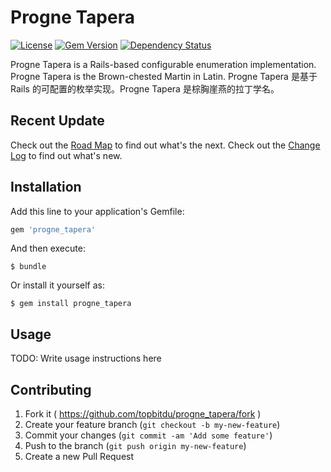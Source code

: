 # Progne Tapera

[![License](https://img.shields.io/badge/license-MIT-green.svg)](http://opensource.org/licenses/MIT)
[![Gem Version](https://badge.fury.io/rb/progne_tapera.svg)](https://badge.fury.io/rb/progne_tapera)
[![Dependency Status](https://gemnasium.com/badges/github.com/topbitdu/progne_tapera.svg)](https://gemnasium.com/github.com/topbitdu/progne_tapera)

Progne Tapera is a Rails-based configurable enumeration implementation. Progne Tapera is the Brown-chested Martin in Latin.
Progne Tapera 是基于 Rails 的可配置的枚举实现。Progne Tapera 是棕胸崖燕的拉丁学名。

## Recent Update

Check out the [Road Map](ROADMAP.md) to find out what's the next.
Check out the [Change Log](CHANGELOG.md) to find out what's new.

## Installation

Add this line to your application's Gemfile:

```ruby
gem 'progne_tapera'
```

And then execute:

    $ bundle

Or install it yourself as:

    $ gem install progne_tapera

## Usage

TODO: Write usage instructions here

## Contributing

1. Fork it ( https://github.com/topbitdu/progne_tapera/fork )
2. Create your feature branch (`git checkout -b my-new-feature`)
3. Commit your changes (`git commit -am 'Add some feature'`)
4. Push to the branch (`git push origin my-new-feature`)
5. Create a new Pull Request
